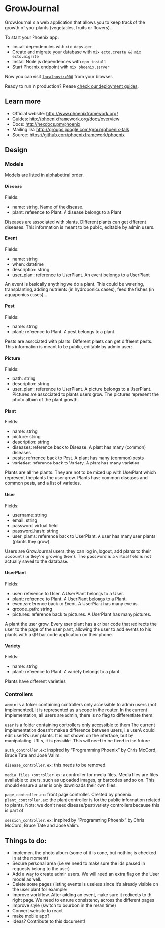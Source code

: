 # GrowJournal

GrowJournal is a web application that allows you to keep track
of the growth of your plants (vegetables, fruits or flowers).

To start your Phoenix app:

  * Install dependencies with `mix deps.get`
  * Create and migrate your database with `mix ecto.create && mix ecto.migrate`
  * Install Node.js dependencies with `npm install`
  * Start Phoenix endpoint with `mix phoenix.server`

Now you can visit [`localhost:4000`](http://localhost:4000) from your browser.

Ready to run in production? Please [check our deployment guides](http://www.phoenixframework.org/docs/deployment).

## Learn more

  * Official website: http://www.phoenixframework.org/
  * Guides: http://phoenixframework.org/docs/overview
  * Docs: http://hexdocs.pm/phoenix
  * Mailing list: http://groups.google.com/group/phoenix-talk
  * Source: https://github.com/phoenixframework/phoenix

## Design

### Models
Models are listed in alphabetical order.

#### Disease
Fields:
 * name: string. Name of the disease.
 * plant:  reference to Plant. A disease belongs to a Plant

Diseases are associated with plants. Different plants can get different
diseases. This information is meant to be public, editable by admin users.

#### Event
Fields:
 * name: string
 * when: datetime
 * description: string
 * user_plant: reference to UserPlant. An event belongs to a UserPlant

An event is basically anything we do a plant. This could be watering,
transplanting, adding nutrients (in hydroponics cases), feed the fishes
(in aquaponics cases)...

#### Pest
Fields:
 * name: string
 * plant: reference to Plant. A pest belongs to a plant.

Pests are associated with plants. Different plants can get different pests.
This information is meant to be public, editable by admin users.

#### Picture
Fields:
* path: string
* description: string
* user_plant: reference to UserPlant. A picture belongs to a UserPlant.
Pictures are associated to plants users grow. The pictures represent the photo
album of the plant growth.

#### Plant
Fields:
 * name: string
 * picture: string
 * description: string
 * diseases: reference back to Disease. A plant has many (common) diseases
 * pests: reference back to Pest. A plant has many (common) pests
 * varieties: reference back to Variety. A plant has many varieties

Plants are all the plants. They are not to be mixed up with UserPlant which
represent the plants the user grow. Plants have common diseases and common
pests, and a list of varieties.

#### User
Fields:
 * username: string
 * email: string
 * password: virtual field
 * password_hash: string
 * user_plants: reference back to UserPlant. A user has many user plants
   (plants they grow).

Users are GrowJournal users, they can log in, logout,
add plants to their account (i.e they're growing them).
The password is a virtual field is not actually saved to the database.

#### UserPlant
Fields:
 * user: reference to User. A UserPlant belongs to a User.
 * plant: reference to Plant. A UserPlant belongs to a Plant.
 * events:reference back to Event. A UserPlant has many events.
 * qrcode_path: string
 * pictures: reference back to pictures. A UserPlant has many pictures.

A plant the user grow. Every user plant has a qr bar code that redirects
the user to the page of the user plant, allowing the user to add events
to his plants with a QR bar code application on their phone.

#### Variety
Fields:
 * name: string
 * plant: reference to Plant. A variety belongs to a plant.

Plants have different varieties.


### Controllers

`admin` is a folder containing controllers only accessible to admin users (not implemented).
It is represented as a scope in the router.
In the current implementation, all users are admin, there is no flag to differentiate them.

`user` is a folder containing controllers only accessible to them
The current implementation doesn’t make a difference between users,
i.e userA could edit userB’s user plants. It is not shown on the interface, but by manipulating
URLs, it is possible. This will need to be fixed in the future.

`auth_controller.ex`: inspired by “Programming Phoenix” by Chris McCord, Bruce Tate and José Valim.

`disease_controller.ex`: this needs to be removed.

`media_files_controller.ex`: a controller for media files. Media files are files available to users,
such as uploaded images, qr barcodes and so on.
This should ensure a user is only downloads their own files.

`page_controller.ex`: front page controller. Created by phoenix.
`plant_controller.ex`: the plant controller is for the
public information related to plants.
Note: we don't need disease/pest/variety controllers because this is part of

`session_controller.ex`: inspired by “Programming Phoenix” by Chris McCord, Bruce Tate and José Valim.



## Things to do:

 * Implement the photo album (some of it is done, but nothing is checked in at the moment)
 * Secure personal area (i.e we need to make sure the ids passed in requests belong to the user)
 * Add a way to create admin users. We will need an extra flag on the User model as well.
 * Delete some pages (listing events is useless since it’s already visible on the user plant for example)
 * Improve workflow. After adding an event, make sure it redirects to th right page.
   We need to ensure consistency across the different pages
 * Improve style (switch to bourbon in the mean time)
 * Convert website to react
 * make mobile app?
 * Ideas? Contribute to this document!
